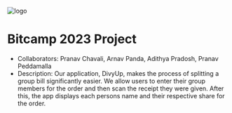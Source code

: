 ![logo](https://user-images.githubusercontent.com/87783549/230756163-b0405d21-2038-46dc-b55f-66f09dad1443.jpg)

# Bitcamp 2023 Project
* Collaborators: Pranav Chavali, Arnav Panda, Adithya Pradosh, Pranav Peddamalla
* Description: Our application, DivyUp, makes the process of splitting a group bill significantly easier. We allow users to enter their group members for the order and then scan the receipt they were given. After this, the app displays each persons name and their respective share for the order. 
